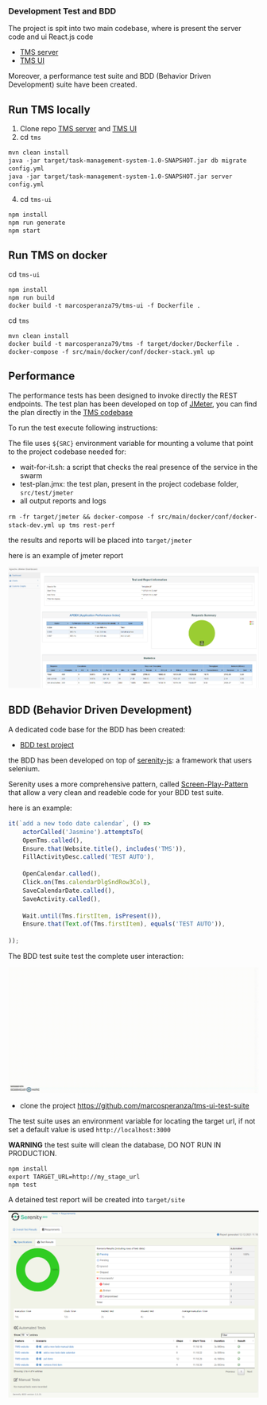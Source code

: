 ### Development Test and BDD

The project is spit into two main codebase, where is present the server code and ui React.js code
- [TMS server](https://github.com/marcosperanza/tms)
- [TMS UI](https://github.com/marcosperanza/tms-ui)

Moreover, a performance test suite and BDD (Behavior Driven Development) suite have been created.


Run TMS locally
---

1. Clone repo [TMS server](https://github.com/marcosperanza/tms)  and [TMS UI](https://github.com/marcosperanza/tms-ui)
2. cd `tms`


```
mvn clean install
java -jar target/task-management-system-1.0-SNAPSHOT.jar db migrate config.yml
java -jar target/task-management-system-1.0-SNAPSHOT.jar server config.yml

``` 


4. cd `tms-ui`


```
npm install
npm run generate
npm start
```

Run TMS on docker
---

cd `tms-ui`


```
npm install
npm run build
docker build -t marcosperanza79/tms-ui -f Dockerfile .
```


cd `tms`


```
mvn clean install
docker build -t marcosperanza79/tms -f target/docker/Dockerfile .
docker-compose -f src/main/docker/conf/docker-stack.yml up

``` 

Performance
---

The performance tests has been designed to invoke directly the REST endpoints. The test plan has been developed on top 
of [JMeter](https://jmeter.apache.org/), you can find the plan directly in the [TMS codebase](https://github.com/marcosperanza/tms/tree/master/src/test/jmeter) 

To run the test execute following instructions:

The file uses `${SRC}` environment variable for mounting a volume that point to the project codebase needed for:
- wait-for-it.sh: a script that checks the real presence of the service in the swarm
- test-plan.jmx: the test plan, present in the project codebase folder, `src/test/jmeter`
- all output reports and logs

`rm -fr target/jmeter && docker-compose -f src/main/docker/conf/docker-stack-dev.yml up tms rest-perf`

the results and reports will be placed into `target/jmeter`

here is an example of jmeter report

![img.png](jmeter.png)




BDD (Behavior Driven Development)
---

A dedicated code base for the BDD has been created:

- [BDD test project](https://github.com/marcosperanza/tms-ui-test-suite)

the BDD has been developed on top of [serenity-js](https://serenity-js.org/):  a framework that users selenium.

Serenity uses a more comprehensive pattern, called [Screen-Play-Pattern](https://serenity-js.org/handbook/design/screenplay-pattern.html) that allow a very clean and readeble code for your BDD test suite.

here is an example:

```ts
it(`add a new todo date calendar`, () =>
    actorCalled('Jasmine').attemptsTo(
    OpenTms.called(),
    Ensure.that(Website.title(), includes('TMS')),
    FillActivityDesc.called('TEST AUTO'),

    OpenCalendar.called(),
    Click.on(Tms.calendarDlgSndRow3Col),
    SaveCalendarDate.called(),
    SaveActivity.called(),

    Wait.until(Tms.firstItem, isPresent()),
    Ensure.that(Text.of(Tms.firstItem), equals('TEST AUTO')),

));

```


The BDD test suite test the complete user interaction:

![](Recording-_16.gif)

- clone the project https://github.com/marcosperanza/tms-ui-test-suite


The test suite uses an environment variable for locating the target url, if not set a default value is used `http://localhost:3000`

**WARNING** the test suite will clean the database, DO NOT RUN IN PRODUCTION.

```
npm install
export TARGET_URL=http://my_stage_url
npm test
```

A detained test report will be created into `target/site`


![img.png](serenity.png)
